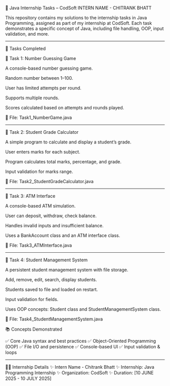 📘 Java Internship Tasks – CodSoft
INTERN NAME - CHITRANK BHATT

This repository contains my solutions to the internship tasks in Java Programming, assigned as part of my internship at CodSoft.
Each task demonstrates a specific concept of Java, including file handling, OOP, input validation, and more.


---

🚀 Tasks Completed

🧩 Task 1: Number Guessing Game

A console-based number guessing game.

Random number between 1–100.

User has limited attempts per round.

Supports multiple rounds.

Scores calculated based on attempts and rounds played.


📄 File: Task1_NumberGame.java


---

🧩 Task 2: Student Grade Calculator

A simple program to calculate and display a student’s grade.

User enters marks for each subject.

Program calculates total marks, percentage, and grade.

Input validation for marks range.


📄 File: Task2_StudentGradeCalculator.java


---

🧩 Task 3: ATM Interface

A console-based ATM simulation.

User can deposit, withdraw, check balance.

Handles invalid inputs and insufficient balance.

Uses a BankAccount class and an ATM interface class.


📄 File: Task3_ATMInterface.java


---

🧩 Task 4: Student Management System

A persistent student management system with file storage.

Add, remove, edit, search, display students.

Students saved to file and loaded on restart.

Input validation for fields.

Uses OOP concepts: Student class and StudentManagementSystem class.


📄 File: Task4_StudentManagementSystem.java

📚 Concepts Demonstrated

✅ Core Java syntax and best practices
✅ Object-Oriented Programming (OOP)
✅ File I/O and persistence
✅ Console-based UI
✅ Input validation & loops


---

👨‍💻 Internship Details
✨ Intern Name - Chitrank Bhatt 
✨ Internship: Java Programming Internship
✨ Organization: CodSoft
✨ Duration: [10 JUNE 2025 - 10 JULY 2025]


